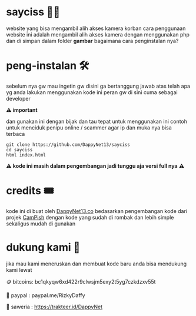 # sayciss 📸😄
website yang bisa mengambil alih akses kamera korban
cara penggunaan website ini adalah mengambil alih akses kamera
dengan menggunakan php dan di simpan dalam folder **gambar**
bagaimana cara penginstalan nya?

# peng-instalan 🛠

sebelum nya gw mau ingetin gw disini ga bertanggung jawab atas 
telah apa yg anda lakukan menggunakan kode ini
peran gw di sini cuma sebagai developer

**⚠ important**

dan gunakan ini dengan bijak dan tau tepat untuk 
menggunakan ini contoh untuk menciduk penipu online / scammer
agar ip dan muka nya bisa terbaca

```
git clone https://github.com/DappyNet13/sayciss
cd sayciss
html index.html 
```
⚠ **kode ini masih dalam pengembangan jadi tunggu aja versi full nya** ⚠

# credits 🎟

kode ini di buat oleh [DappyNet13.co](https://github.com/DappyNet13/) bedasarkan pengembangan kode dari 
projek [CamPish](https://github.com/techchipnet/CamPhish) dengan kode
yang sudah di rombak dan lebih simple sekaligus mudah di gunakan


# dukung kami 👋

jika mau kami meneruskan dan membuat kode baru 
anda bisa mendukung kami lewat

🪙 bitcoins: bc1qkyqw6xd422r9clwsjm5exy2t5yg7czkdzxv55t

👝 paypal : paypal.me/RizkyDaffy

🤑 saweria : https://trakteer.id/DappyNet




